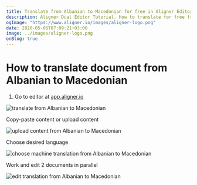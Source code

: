 ```yaml
---
title: Translate from Albanian to Macedonian for free in Aligner Editor
description: Aligner Dual Editor Tutorial. How to translate for free from Albanian to Macedonian. Aligner is multilingual document management platform. 
ogImage: "https://www.aligner.io/images/aligner-logo.png"
date: 2020-05-06T07:09:21+03:00
image: ../images/aligner-logo.png
onBlog: true
---
```


# How to translate document from Albanian to Macedonian

1. Go to editor at [app.aligner.io](https://app.aligner.io "Aligner App web page")

![translate from Albanian to Macedonian](../aligner-blank-editor.png "translate from Albanian to Macedonian")

Copy-paste content or upload content

![upload content from Albanian to Macedonian](../aligner-uploaded-document.png "upload content from Albanian to Macedonian")

Choose desired language

![choose machine translation from Albanian to Macedonian](../aligner-language-dropdown.png "choose machine translation from Albanian to Macedonian")

Work and edit 2 documents in parallel

![edit translation from Albanian to Macedonian](../aligner-double-sitded-editor.png "edit translation from Albanian to Macedonian")

